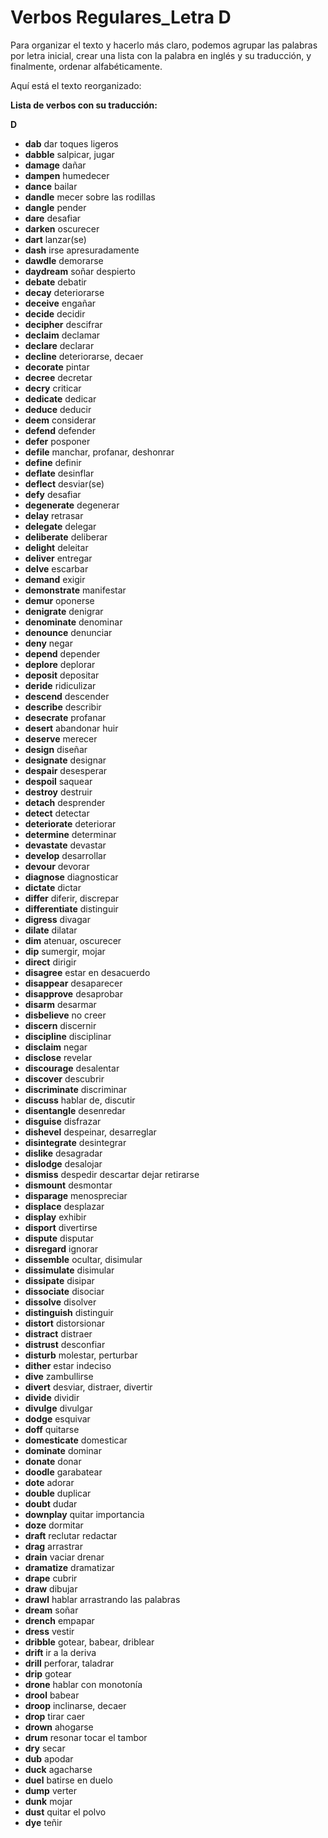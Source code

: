 # Verbos Regulares_Letra D

Para organizar el texto y hacerlo más claro, podemos agrupar las palabras por letra inicial, crear una lista con la palabra en inglés y su traducción, y finalmente, ordenar alfabéticamente.

Aquí está el texto reorganizado:

**Lista de verbos con su traducción:**

**D**

*   **dab**    dar toques ligeros
*   **dabble**    salpicar, jugar
*   **damage**    dañar
*   **dampen**    humedecer
*   **dance**    bailar
*   **dandle**    mecer sobre las rodillas
*   **dangle**    pender
*   **dare**    desafiar
*   **darken**    oscurecer
*   **dart**    lanzar(se)
*   **dash**    irse apresuradamente
*   **dawdle**    demorarse
*   **daydream**    soñar despierto
*   **debate**    debatir
*   **decay**    deteriorarse
*   **deceive**    engañar
*   **decide**    decidir
*   **decipher**    descifrar
*   **declaim**    declamar
*   **declare**    declarar
*   **decline**    deteriorarse, decaer
*   **decorate**    pintar
*   **decree**    decretar
*   **decry**    criticar
*   **dedicate**    dedicar
*   **deduce**    deducir
*   **deem**    considerar
*   **defend**    defender
*   **defer**    posponer
*   **defile**    manchar, profanar, deshonrar
*   **define**    definir
*   **deflate**    desinflar
*   **deflect**    desviar(se)
*   **defy**    desafiar
*   **degenerate**    degenerar
*   **delay**    retrasar
*   **delegate**    delegar
*   **deliberate**    deliberar
*   **delight**    deleitar
*   **deliver**    entregar
*   **delve**    escarbar
*   **demand**    exigir
*   **demonstrate**    manifestar
*   **demur**    oponerse
*   **denigrate**    denigrar
*   **denominate**    denominar
*   **denounce**    denunciar
*   **deny**    negar
*   **depend**    depender
*   **deplore**    deplorar
*   **deposit**    depositar
*   **deride**    ridiculizar
*   **descend**    descender
*   **describe**    describir
*   **desecrate**    profanar
*   **desert**    abandonar huir
*   **deserve**    merecer
*   **design**    diseñar
*   **designate**    designar
*   **despair**    desesperar
*   **despoil**    saquear
*   **destroy**    destruir
*   **detach**    desprender
*   **detect**    detectar
*   **deteriorate**    deteriorar
*   **determine**    determinar
*   **devastate**    devastar
*   **develop**    desarrollar
*   **devour**    devorar
*   **diagnose**    diagnosticar
*   **dictate**    dictar
*   **differ**    diferir, discrepar
*   **differentiate**    distinguir
*   **digress**    divagar
*   **dilate**    dilatar
*   **dim**    atenuar, oscurecer
*   **dip**    sumergir, mojar
*   **direct**    dirigir
*   **disagree**    estar en desacuerdo
*   **disappear**    desaparecer
*   **disapprove**    desaprobar
*   **disarm**    desarmar
*   **disbelieve**    no creer
*   **discern**    discernir
*   **discipline**    disciplinar
*   **disclaim**    negar
*   **disclose**    revelar
*   **discourage**    desalentar
*   **discover**    descubrir
*   **discriminate**    discriminar
*   **discuss**    hablar de, discutir
*   **disentangle**    desenredar
*   **disguise**    disfrazar
*   **dishevel**    despeinar, desarreglar
*   **disintegrate**    desintegrar
*   **dislike**    desagradar
*   **dislodge**    desalojar
*   **dismiss**    despedir descartar dejar retirarse
*   **dismount**    desmontar
*   **disparage**    menospreciar
*   **displace**    desplazar
*   **display**    exhibir
*   **disport**    divertirse
*   **dispute**    disputar
*   **disregard**    ignorar
*   **dissemble**    ocultar, disimular
*   **dissimulate**    disimular
*   **dissipate**    disipar
*   **dissociate**    disociar
*   **dissolve**    disolver
*   **distinguish**    distinguir
*   **distort**    distorsionar
*   **distract**    distraer
*   **distrust**    desconfiar
*   **disturb**    molestar, perturbar
*   **dither**    estar indeciso
*   **dive**    zambullirse
*   **divert**    desviar, distraer, divertir
*   **divide**    dividir
*   **divulge**    divulgar
*   **dodge**    esquivar
*   **doff**    quitarse
*   **domesticate**    domesticar
*   **dominate**    dominar
*   **donate**    donar
*   **doodle**    garabatear
*   **dote**    adorar
*   **double**    duplicar
*   **doubt**    dudar
*   **downplay**    quitar importancia
*   **doze**    dormitar
*   **draft**    reclutar redactar
*   **drag**    arrastrar
*   **drain**    vaciar drenar
*   **dramatize**    dramatizar
*   **drape**    cubrir
*   **draw**    dibujar
*   **drawl**    hablar arrastrando las palabras
*   **dream**    soñar
*   **drench**    empapar
*   **dress**    vestir
*   **dribble**    gotear, babear, driblear
*   **drift**    ir a la deriva
*   **drill**    perforar, taladrar
*   **drip**    gotear
*   **drone**    hablar con monotonía
*   **drool**    babear
*   **droop**    inclinarse, decaer
*   **drop**    tirar caer
*   **drown**    ahogarse
*   **drum**    resonar tocar el tambor
*   **dry**    secar
*   **dub**    apodar
*   **duck**    agacharse
*   **duel**    batirse en duelo
*   **dump**    verter
*   **dunk**    mojar
*   **dust**    quitar el polvo
*   **dye**    teñir
